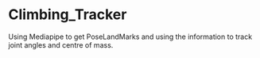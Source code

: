 # Climbing_Tracker
Using Mediapipe to get PoseLandMarks and using the information to track joint angles and centre of mass.
